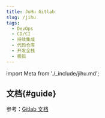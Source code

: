 ```yaml
---
title: JuHu Gitlab
slug: /jihu
tags:
  - DevOps
  - CD/CI
  - 持续集成
  - 代码仓库
  - 开发全栈
  - 极狐
---
```


import Meta from './_include/jihu.md';

<Meta name="meta" />

## 文档{#guide}

参考：[Gitlab 文档](./gitlab)

